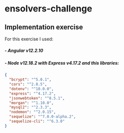 # ensolvers-challenge
## Implementation exercise

For this exercise I used:

##### - Angular v12.2.10

##### - Node v12.18.2 with Express v4.17.2 and this libraries:
```json
{
  "bcrypt": "^5.0.1",
  "cors": "^2.8.5",
  "dotenv": "^10.0.0",
  "express": "^4.17.2",
  "jsonwebtoken": "^8.5.1",
  "morgan": "^1.10.0",
  "mysql2": "^2.3.3",
  "nodemon": "^2.0.15",
  "sequelize": "^7.0.0-alpha.2",
  "sequelize-cli": "^6.3.0"
}
```
